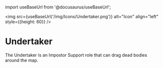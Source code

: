 import useBaseUrl from '@docusaurus/useBaseUrl';

<img src={useBaseUrl('/img/Icons/Undertaker.png')} alt="Icon" align="left" style={{height: 60}} />
# Undertaker

The Undertaker is an Impostor Support role that can drag dead bodies around the map.

